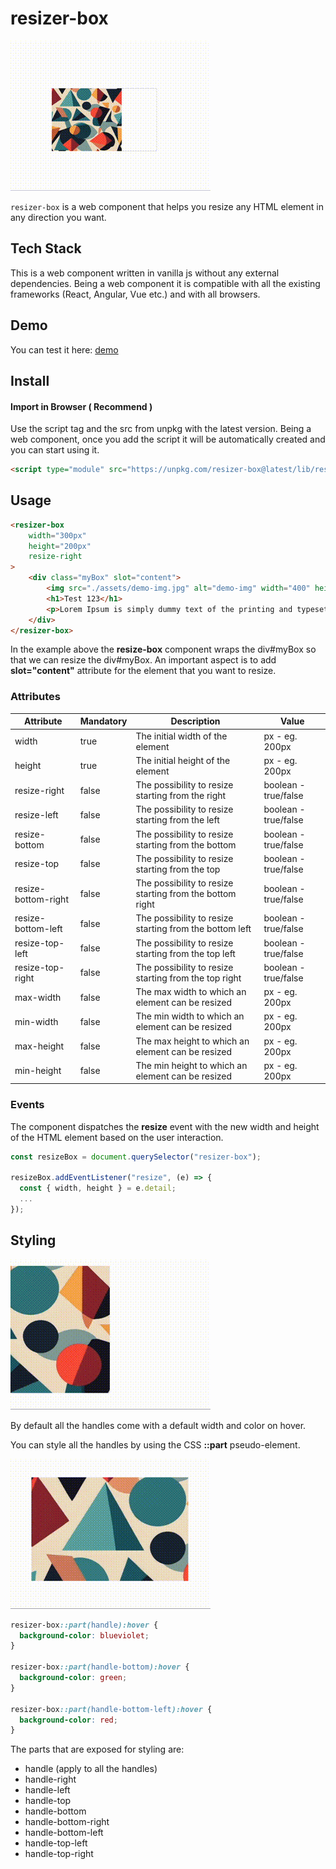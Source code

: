 
# resizer-box
![demo img](./demo/assets/demo.gif)

`resizer-box` is a web component that helps you resize any HTML element in any direction you want.




## Tech Stack

This is a web component written in vanilla js without any external dependencies. Being a web component it is compatible with all the existing frameworks (React, Angular, Vue etc.) and with all browsers.


## Demo

You can test it here: [demo](https://teodor-cristian.github.io/resizer-box/)

## Install
#### Import in Browser ( Recommend )
Use the script tag and the src from unpkg with the latest version. Being a web component, once you add the script it will be automatically created and you can start using it.

```html
<script type="module" src="https://unpkg.com/resizer-box@latest/lib/resizer-box.min.js"></script>
```

## Usage

```html
<resizer-box
    width="300px"
    height="200px"
    resize-right
>
    <div class="myBox" slot="content">
        <img src="./assets/demo-img.jpg" alt="demo-img" width="400" height="400">
        <h1>Test 123</h1>
        <p>Lorem Ipsum is simply dummy text of the printing and typesetting industry. </p>
    </div>
</resizer-box>
```

In the example above the **resize-box** component wraps the div#myBox so that we can resize the div#myBox.
An important aspect is to add **slot="content"** attribute for the element that you want to resize.


### Attributes

| Attribute           | Mandatory | Description                                              | Value                |
|---------------------|-----------|----------------------------------------------------------|----------------------|
| width               | true      | The initial width of the element                         | px - eg. 200px       |
| height              | true      | The initial height of the element                        | px - eg. 200px       |
| resize-right        | false     | The possibility to resize starting from the right        | boolean - true/false |
| resize-left         | false     | The possibility to resize starting from the left         | boolean - true/false |
| resize-bottom       | false     | The possibility to resize starting from the bottom       | boolean - true/false |
| resize-top          | false     | The possibility to resize starting from the top          | boolean - true/false |
| resize-bottom-right | false     | The possibility to resize starting from the bottom right | boolean - true/false |
| resize-bottom-left  | false     | The possibility to resize starting from the bottom left  | boolean - true/false |
| resize-top-left     | false     | The possibility to resize starting from the top left     | boolean - true/false |
| resize-top-right    | false     | The possibility to resize starting from the top right    | boolean - true/false |
| max-width           | false     | The max width to which an element can be resized         | px - eg. 200px       |
| min-width           | false     | The min width to which an element can be resized         | px - eg. 200px       |
| max-height          | false     | The max height to which an element can be resized        | px - eg. 200px       |
| min-height          | false     | The min height to which an element can be resized        | px - eg. 200px       |


### Events

The component dispatches the **resize** event with the new width and height of the HTML element based on the user interaction.

```js
const resizeBox = document.querySelector("resizer-box");

resizeBox.addEventListener("resize", (e) => {
  const { width, height } = e.detail;
  ...
});
```
## Styling

![default styles img](./demo/assets/default-style.gif)


By default all the handles come with a default width and color on hover.

You can style all the handles by using the CSS **::part** pseudo-element.

![custom styles img](./demo/assets/custom-style.gif)


```css
resizer-box::part(handle):hover {
  background-color: blueviolet;
}

resizer-box::part(handle-bottom):hover {
  background-color: green;
}

resizer-box::part(handle-bottom-left):hover {
  background-color: red;
}
```

The parts that are exposed for styling are:
- handle (apply to all the handles)
- handle-right
- handle-left
- handle-top
- handle-bottom
- handle-bottom-right
- handle-bottom-left
- handle-top-left
- handle-top-right
